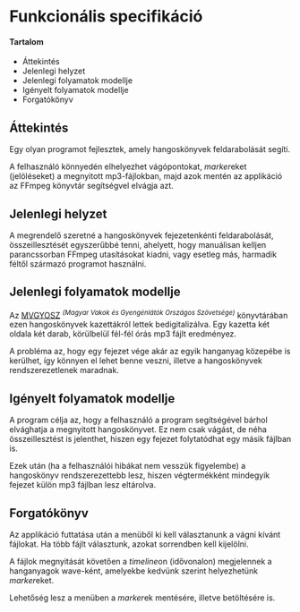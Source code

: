 # Funkcionális specifikáció
#### Tartalom
- Áttekintés
- Jelenlegi helyzet
- Jelenlegi folyamatok modellje
- Igényelt folyamatok modellje
- Forgatókönyv

## Áttekintés
Egy olyan programot fejlesztek, amely hangoskönyvek feldarabolását segíti.

A felhasználó könnyedén elhelyezhet vágópontokat, *marker*eket (jelöléseket) a megnyitott mp3-fájlokban, majd azok mentén az applikáció az FFmpeg könyvtár segítségvel elvágja azt.

## Jelenlegi helyzet
A megrendelő szeretné a hangoskönyvek fejezetenkénti feldarabolását, összeillesztését egyszerűbbé tenni, ahelyett, hogy manuálisan kelljen parancssorban FFmpeg utasításokat kiadni, vagy esetleg más, harmadik féltől származó programot használni.

## Jelenlegi folyamatok modellje
Az [MVGYOSZ](https://www.mvgyosz.hu/ "MVGYOSZ") <sup>*(Magyar Vakok és Gyengénlátók Országos Szövetsége)*</sup> könyvtárában ezen hangoskönyvek kazettákról lettek bedigitalizálva. Egy kazetta két oldala két darab, körülbelül fél-fél órás mp3 fájlt eredményez.

A probléma az, hogy egy fejezet vége akár az egyik hanganyag közepébe is kerülhet, így könnyen el lehet benne veszni, illetve a hangoskönyvek rendszerezetlenek maradnak.

## Igényelt folyamatok modellje
A program célja az, hogy a felhasználó a program segítségével bárhol elvághatja a megnyitott hangoskönyvet. Ez nem csak vágást, de néha összeillesztést is jelenthet, hiszen egy fejezet folytatódhat egy másik fájlban is. 

Ezek után (ha a felhasználói hibákat nem vesszük figyelembe) a hangoskönyv rendszerezettebb lesz, hiszen végtermékként mindegyik fejezet külön mp3 fájlban lesz eltárolva.

## Forgatókönyv
Az applikáció futtatása után a menüből ki kell választanunk a vágni kívánt fájlokat. Ha több fájlt választunk, azokat sorrendben kell kijelölni.

A fájlok megnyitását követően a *timeline*on (idővonalon) megjelennek a hanganyagok wave-ként, amelyekbe kedvünk szerint helyezhetünk *marker*eket.

Lehetőség lesz a menüben a *marker*ek mentésére, illetve betöltésére is.

